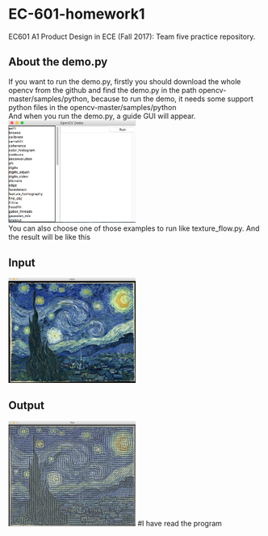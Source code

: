 # EC-601-homework1<br>

EC601 A1 Product Design in ECE (Fall 2017): Team five practice repository. <br>

About the demo.py 
-------------------
If you want to run the demo.py, firstly you should download the whole opencv from the github and find the demo.py in the path
opencv-master/samples/python, because to run the demo, it needs some support python files in the opencv-master/samples/python<br>
And when you run the demo.py, a guide GUI will appear.<br>
<img src="https://github.com/developerChenRui/EC-601-homework1/blob/master/demo%20image.png" width="50%" height="50%"><br>
 You can also choose one of those examples to run like texture_flow.py. And the result will be like this <br>

Input
------------------
<img src="https://github.com/developerChenRui/EC-601-homework1/blob/master/texture_flow_input.png" width="50%" height="50%"><br>

Output
-------------------
<img src="https://github.com/developerChenRui/EC-601-homework1/blob/master/texture_flow_output.png" width="50%" height="50%">
#I have read the program
